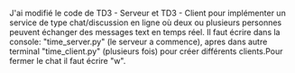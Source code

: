 
  J'ai modifié le code de TD3 - Serveur et TD3 - Client pour implémenter un service de type chat/discussion en ligne où deux ou plusieurs personnes peuvent échanger des messages text en temps réel. Il faut écrire dans la console:  "time_server.py" (le serveur a commence), apres dans autre terminal "time_client.py" (plusieurs fois) pour créer différents clients.Pour fermer le chat il faut écrire "w".
